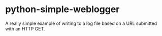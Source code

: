 # python-simple-weblogger
A really simple example of writing to a log file based on a URL submitted with an HTTP GET. 
